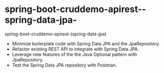 # spring-boot-cruddemo-apirest--spring-data-jpa-
spring-boot-cruddemo-apirest-(spring-data-jpa)

- Minimize boilerplate code with Spring Data JPA and the JpaRepository. 
-  Refactor existing REST API to integrate with Spring Data JPA.
- Leverage new features of the the Java Optional pattern with JpaRepository.
- Test the Spring Data JPA repository with Postman.
